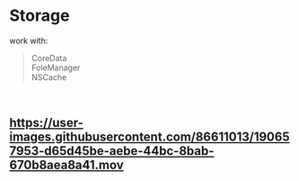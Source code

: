 # Storage 

work with:
> CoreData<br />
> FoleManager<br />
> NSCache<br />
 
 <br />
 
https://user-images.githubusercontent.com/86611013/190657953-d65d45be-aebe-44bc-8bab-670b8aea8a41.mov 
<br />
---

